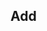<!--
Thank you for contributing!

Here are a few things that will increase the chance that your pull request will get accepted:
  - Follow the [format](https://github.com/poteto/hiring-without-whiteboards#format) prescribed in the readme
  - Add one company at a time
  - Do not attempt to sort other listings
  - In your pull request message, add additional context on the interview process if necessary

Pull requests that do not adhere to the format will be rejected.
-->

## Add <CompanyName>
<!--
Please give additional context about the interview process if necessary.
-->

